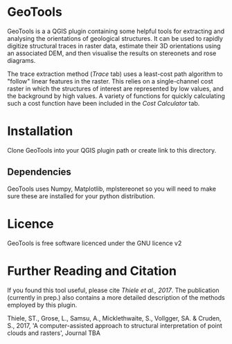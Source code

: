 # GeoTools
GeoTools is a a QGIS plugin containing some helpful tools for extracting and analysing the orientations of geological structures. It can
be used to rapidly digitize structural traces in raster data, estimate their 3D orientations using an associated DEM, and then visualise
the results on stereonets and rose diagrams.

The trace extraction method (*Trace* tab) uses a least-cost path algorithm to "follow" linear features in the raster. This relies on a 
single-channel cost raster in which the structures of interest are represented by low values, and the background by high values. A variety of
functions for quickly calculating such a cost function have been included in the *Cost Calculator* tab.

# Installation
Clone GeoTools into your QGIS plugin path or create link to this directory. 

## Dependencies
GeoTools uses Numpy, Matplotlib, mplstereonet so you will need to make sure these are installed for your python distribution.

# Licence
GeoTools is free software licenced under the GNU licence v2


# Further Reading and Citation

If you found this tool useful, please cite *Thiele et al., 2017*. The publication (currently in prep.) also contains a more detailed description of the methods employed by this plugin.

Thiele, ST., Grose, L., Samsu, A., Micklethwaite, S., Vollgger, SA. & Cruden, S., 2017, 'A computer-assisted approach to structural interpretation of point clouds and rasters', Journal TBA